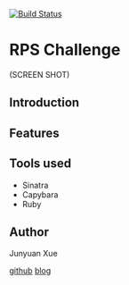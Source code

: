 [![Build Status](https://travis-ci.org/makersacademy/rps-challenge.svg?branch=master)](https://travis-ci.org/makersacademy/rps-challenge)

RPS Challenge
==================

(SCREEN SHOT)

Introduction
-------

Features
-------------

Tools used
-------------
* Sinatra
* Capybara
* Ruby

Author
-------
Junyuan Xue

[github](https://github.com/junyuanxue)  [blog](https://spinningcodes.wordpress.com/)
